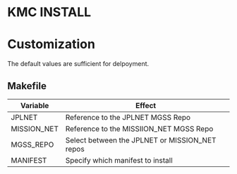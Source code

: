 # KMC INSTALL

# Customization
The default values are sufficient for delpoyment. 

## Makefile 
| Variable | Effect |
| --- | --- |
| JPLNET | Reference to the JPLNET MGSS Repo | 
| MISSION_NET | Reference to the MISSIION_NET MGSS Repo| 
| MGSS_REPO | Select between the JPLNET or MISSION_NET repos| 
| MANIFEST | Specify which manifest to install | 

